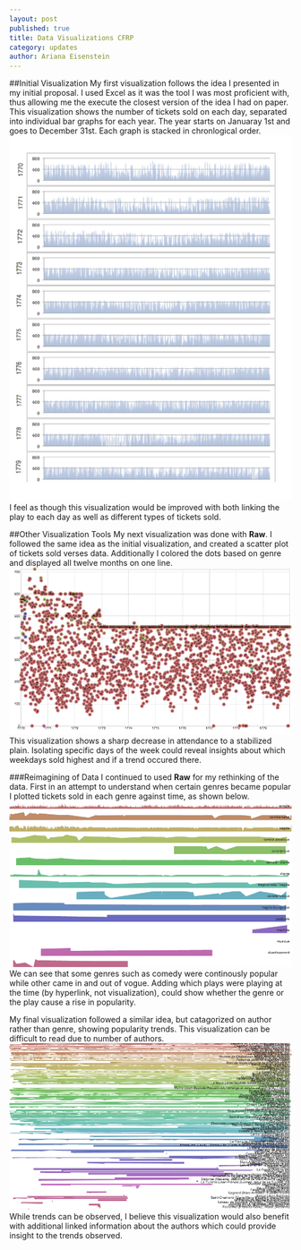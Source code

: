 ```yaml
---
layout: post
published: true
title: Data Visualizations CFRP
category: updates
author: Ariana Eisenstein
---
```



##Initial Visualization
My first visualization follows the idea I presented in my initial proposal. I used Excel as it was the tool I was most proficient with, thus allowing me the execute the closest version of the idea I had on paper. 
This visualization shows the number of tickets sold on each day, separated into individual bar graphs for each year. The year starts on Januaray 1st and goes to December 31st. Each graph is stacked in chronlogical order.
![mockup.jpg](/assets/mockup.jpg)
I feel as though this visualization would be improved with both linking the play to each day as well as different types of tickets sold.

##Other Visualization Tools
My next visualization was done with ****Raw****. I followed the same idea as the initial visualization, and created a scatter plot of tickets sold verses data. Additionally I colored the dots based on genre and displayed all twelve months on one line.
![test3.png](/assets/test3.png)
This visualization shows a sharp decrease in attendance to a stabilized plain. Isolating specific days of the week could reveal insights about which weekdays sold highest and if a trend occured there.

###Reimagining of Data
I continued to used ****Raw**** for my rethinking of the data. First in an attempt to understand when certain genres became popular I plotted tickets sold in each genre against time, as shown below.
![test2.png](/assets/test2.png)
We can see that some genres such as comedy were continously popular while other came in and out of vogue. Adding which plays were playing at the time (by hyperlink, not visualization), could show whether the genre or the play cause a rise in popularity.

My final visualization followed a similar idea, but catagorized on author rather than genre, showing popularity trends. This visualization can be difficult to read due to number of authors.
![test1.png](/assets/test1.png)
While trends can be observed, I believe this visualization would also benefit with additional linked information about the authors which could provide insight to the trends observed. 





